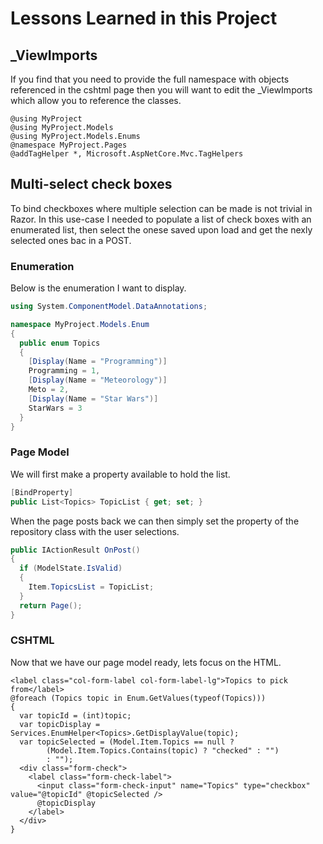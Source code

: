 # Lessons Learned in this Project
## _ViewImports
If you find that you need to provide the full namespace with objects referenced in the cshtml page then you will want to edit the _ViewImports which allow you to reference the classes.  
```cshtml
@using MyProject
@using MyProject.Models
@using MyProject.Models.Enums
@namespace MyProject.Pages
@addTagHelper *, Microsoft.AspNetCore.Mvc.TagHelpers
```
## Multi-select check boxes
To bind checkboxes where multiple selection can be made is not trivial in Razor.  In this use-case I needed to populate a list of check boxes with an enumerated list, then select the onese saved upon load and get the nexly selected ones bac in a POST.
### Enumeration
Below is the enumeration I want to display.
```c#
using System.ComponentModel.DataAnnotations;

namespace MyProject.Models.Enum
{
  public enum Topics
  {
    [Display(Name = "Programming")]
    Programming = 1,
    [Display(Name = "Meteorology")]
    Meto = 2,
    [Display(Name = "Star Wars")]
    StarWars = 3
  }
}
```
### Page Model
We will first make a property available to hold the list.  
```c#
[BindProperty]
public List<Topics> TopicList { get; set; }
```
When the page posts back we can then simply set the property of the repository class with the user selections.
```c#
public IActionResult OnPost()
{
  if (ModelState.IsValid)
  {
    Item.TopicsList = TopicList;
  }
  return Page();
}
```
### CSHTML
Now that we have our page model ready, lets focus on the HTML.
```cshtml
<label class="col-form-label col-form-label-lg">Topics to pick from</label>
@foreach (Topics topic in Enum.GetValues(typeof(Topics)))
{
  var topicId = (int)topic;
  var topicDisplay = Services.EnumHelper<Topics>.GetDisplayValue(topic);
  var topicSelected = (Model.Item.Topics == null ?
        (Model.Item.Topics.Contains(topic) ? "checked" : "")
        : "");
  <div class="form-check">
    <label class="form-check-label">
      <input class="form-check-input" name="Topics" type="checkbox" value="@topicId" @topicSelected />
      @topicDisplay
    </label>
  </div>
}
```
